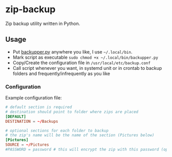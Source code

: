 # zip-backup
Zip backup utility written in Python.  
  
## Usage
- Put [backupper.py](backupper.py) anywhere you like, I use `~/.local/bin`.
- Mark script as executable `sudo chmod +x ~/.local/bin/backupper.py`
- Copy/Create the configuration file in `/usr/local/etc/backup.conf`
- Call script whenever you want, in systemd unit or in crontab to backup folders and frequently/infrequently as you like

### Configuration
Example configuration file:
```conf
# default section is required
# destination should point to folder where zips are placed
[DEFAULT]
DESTINATION = ~/Backups

# optional sections for each folder to backup
# the zip's name will be the name of the section (Pictures below)
[Pictures]
SOURCE = ~/Pictures
#PASSWORD = password # this will encrypt the zip with this password (optional)
```
